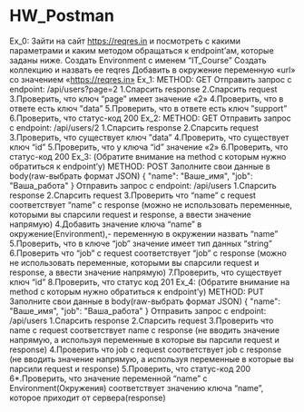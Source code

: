# HW_Postman

Ex_0:
Зайти на сайт https://reqres.in и посмотреть с какими параметрами и каким методом обращаться к endpoint’ам, которые заданы ниже.
Создать Environment с именем “IT_Course”
Создать коллекцию и назвать ее reqres
Добавить в окружение переменную «url» со значением «https://reqres.in»
Ex_1:
METHOD: GET
Отправить запрос с endpoint:
/api/users?page=2
1.Спарсить response
2.Спарсить request
3.Проверить, что ключ “page” имеет значение «2»
4.Проверить, что в ответе есть ключ ”data”
5.Проверить, что в ответе есть ключ ”support”
6.Проверить, что статус-код 200
Ex_2:
METHOD: GET
Отправить запрос с endpoint:
/api/users/2
1.Спарсить response
2.Спарсить request
3.Проверить, что существует ключ ”data”
4.Проверить, что существует ключ “id”
5.Проверить, что у ключа “id” значение «2»
6.Проверить, что статус-код 200
Ex_3: (Обратите внимание на method с которым нужно обратиться к endpoint’у)
METHOD: POST
Заполните свои данные в body(raw-выбрать формат JSON)
{
    "name": "Ваше_имя",
    "job": "Ваша_работа"
}
Отправить запрос с endpoint:
/api/users
1.Спарсить response
2.Спарсить request
3.Проверить что “name” с request соответствует “name” с response (можно не использовать переменные, которыми вы спарсили request и response, а ввести значение напрямую)
4.Добавить значение ключа “name” в окружение(Environment),- переменную в окружении назвать “name”
5.Проверить, что в ключе “job” значение имеет тип данных “string”
6.Проверить что “job” с request соответствует “job” с response (можно не использовать переменные, которыми вы спарсили request и response, а ввести значение напрямую)
7.Проверить, что существует ключ “id”
8.Проверить, что статус код 201 
Ex_4:
(Обратите внимание на method с которым нужно обратиться к endpoint’у)
METHOD: PUT
Заполните свои данные в body(raw-выбрать формат JSON)
{
    "name": "Ваше_имя",
    "job": "Ваша_работа"
}
Отправить запрос с endpoint:
/api/users
1.Спарсить response
2.Спарсить request
3.Проверить что name с request соответствует name с response (не вводить значение напрямую, а используя переменные в которые вы парсили request и response)
4.Проверить что job с request соответствует job с response (не вводить значение напрямую, а используя переменные в которые вы парсили request и response)
5.Проверить, что статус-код 200
6*.Проверить, что значение переменной “name” с Environment(Окружения) соответствует значению ключа “name”, которое приходит от сервера(response)
